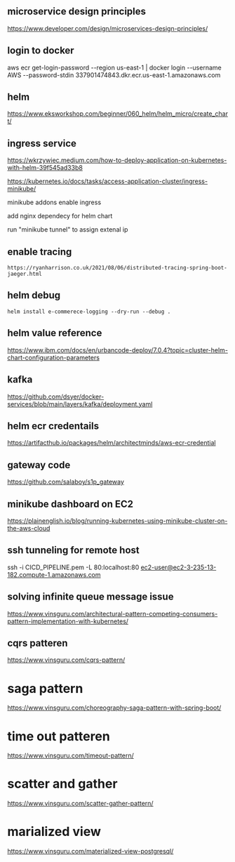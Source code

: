 ## microservice design principles
https://www.developer.com/design/microservices-design-principles/


## login to docker
aws ecr get-login-password --region us-east-1 | docker login --username AWS --password-stdin 337901474843.dkr.ecr.us-east-1.amazonaws.com

## helm
https://www.eksworkshop.com/beginner/060_helm/helm_micro/create_chart/

## ingress service
https://wkrzywiec.medium.com/how-to-deploy-application-on-kubernetes-with-helm-39f545ad33b8

https://kubernetes.io/docs/tasks/access-application-cluster/ingress-minikube/

minikube addons enable ingress

add nginx dependecy for helm chart

run "minikube tunnel" to assign extenal ip

## enable tracing
    https://ryanharrison.co.uk/2021/08/06/distributed-tracing-spring-boot-jaeger.html

## helm debug
    helm install e-commerece-logging --dry-run --debug .

## helm value reference
https://www.ibm.com/docs/en/urbancode-deploy/7.0.4?topic=cluster-helm-chart-configuration-parameters    

## kafka
https://github.com/dsyer/docker-services/blob/main/layers/kafka/deployment.yaml

## helm ecr credentails
https://artifacthub.io/packages/helm/architectminds/aws-ecr-credential

## gateway code
https://github.com/salaboy/s1p_gateway

## minikube dashboard on EC2
https://plainenglish.io/blog/running-kubernetes-using-minikube-cluster-on-the-aws-cloud

## ssh tunneling for remote host
ssh -i CICD_PIPELINE.pem -L 80:localhost:80 ec2-user@ec2-3-235-13-182.compute-1.amazonaws.com

## solving infinite queue message issue
https://www.vinsguru.com/architectural-pattern-competing-consumers-pattern-implementation-with-kubernetes/

## cqrs patteren
https://www.vinsguru.com/cqrs-pattern/

# saga pattern
https://www.vinsguru.com/choreography-saga-pattern-with-spring-boot/

# time out patteren
https://www.vinsguru.com/timeout-pattern/

# scatter and gather
https://www.vinsguru.com/scatter-gather-pattern/

# marialized view 
https://www.vinsguru.com/materialized-view-postgresql/